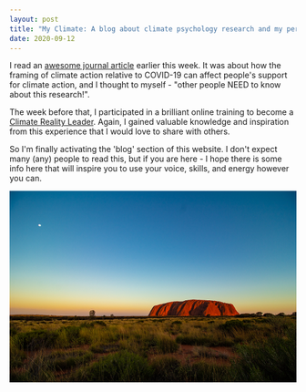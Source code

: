 ```yaml
---
layout: post
title: "My Climate: A blog about climate psychology research and my personal climate actions"
date: 2020-09-12
---
```


I read an <a href="https://www.sciencedirect.com/science/article/pii/S027249442030387X">awesome journal article</a> earlier this week. It was about how the framing of climate action relative to COVID-19 can affect people's support for climate action, and I thought to myself - "other people NEED to know about this research!".

The week before that, I participated in a brilliant online training to become a <a href="https://www.climaterealityglobaltraining.com/">Climate Reality Leader</a>. Again, I gained valuable knowledge and inspiration from this experience that I would love to share with others.

So I'm finally activating the 'blog' section of this website. I don't expect many (any) people to read this, but if you are here - I hope there is some info here that will inspire you to use your voice, skills, and energy however you can. 

![uluru](/_posts/images/ondrej-machart-uluru_.5.png)

